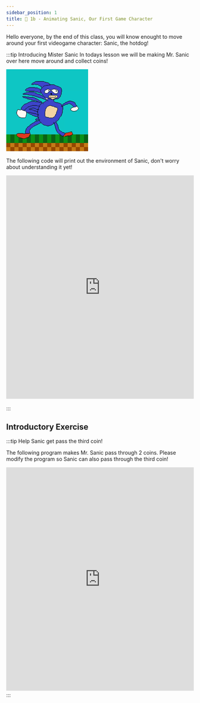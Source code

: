 ```yaml
---
sidebar_position: 1
title: 🦔 1b - Animating Sanic, Our First Game Character 
---
```


Hello everyone, by the end of this class, you will know enought to move around
your first videogame character: Sanic, the hotdog!


:::tip Introducing Mister Sanic
In todays lesson we will be making Mr. Sanic over here move around and collect coins!

![](./teaser-1b.gif)

The following code will print out the environment of Sanic, don't worry about
understanding it yet!
<iframe src="https://trinket.io/embed/python/050b5b6826" width="100%" height="600" frameborder="0" marginwidth="0" marginheight="0" allowfullscreen></iframe>


:::

## Introductory Exercise

:::tip Help Sanic get pass the third coin!

The following program makes Mr. Sanic pass through 2 coins. Please modify the
program so Sanic can also pass through the  third coin!

<iframe src="https://trinket.io/embed/python/05705cf21d?start=result" width="100%" height="600" frameborder="0" marginwidth="0" marginheight="0" allowfullscreen></iframe>
:::

